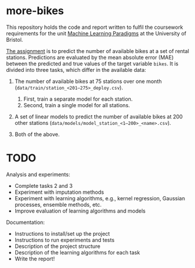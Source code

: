 # more-bikes

This repository holds the code and report written to fulfil the coursework
requirements for the unit
[Machine Learning Paradigms](https://www.bris.ac.uk/unit-programme-catalogue/UnitDetails.jsa?ayrCode=23%2F24&unitCode=COMSM0025)
at the University of Bristol.

[The assignment](https://www.kaggle.com/competitions/morebikes2023/overview)
is to predict the number of available bikes at a set of rental stations.
Predictions are evaluated by the mean absolute error (MAE) between the predicted
and true values of the target variable `bikes`.
It is divided into three tasks, which differ in the available data:

1. The number of available bikes at 75 stations over one month
   (`data/train/station_<201–275>_deploy.csv`).

   1. First, train a separate model for each station.
   2. Second, train a single model for all stations.

2. A set of linear models to predict the number of available bikes at 200 other stations
   (`data/models/model_station_<1–200>_<name>.csv`).

3. Both of the above.

# TODO

Analysis and experiments:

- Complete tasks 2 and 3
- Experiment with imputation methods
- Experiment with learning algorithms, e.g., kernel regression, Gaussian processes,
  ensemble methods, etc.
- Improve evaluation of learning algorithms and models

Documentation:

- Instructions to install/set up the project
- Instructions to run experiments and tests
- Description of the project structure
- Description of the learning algorithms for each task
- Write the report!
